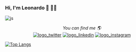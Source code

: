 ### Hi, I'm Leonardo 👋 👨‍💻
![js](https://user-images.githubusercontent.com/25190979/116166973-de669e00-a6c4-11eb-851e-94e9de726b20.gif)

<div align="center">
  <i>You can find me 🌎 </i><br>
  <a href="https://twitter.com/leofrp"><img src="https://img.shields.io/badge/twitter-%231FA1F1?style=flat&logo=twitter&logoColor=white" alt="logo_twitter"/></a>
  <a href="https://www.linkedin.com/in/leonardo-fabian-romero-perez-516479168/"><img src="https://img.shields.io/badge/linkedin-%230177B5?style=flat&logo=linkedin&logoColor=white" alt="logo_linkedin"/></a>
  <a href="https://www.instagram.com/dev.leofrp/"><img src="https://img.shields.io/badge/instagram-%23E4415F?style=flat&logo=instagram&logoColor=white" alt="logo_instagram"/></a>
</div>

[![Top Langs](https://github-readme-stats.vercel.app/api/top-langs/?username=leonardofrp5)](https://github.com/anuraghazra/github-readme-stats)

<!--
**leonardofrp5/leonardofrp5** is a ✨ _special_ ✨ repository because its `README.md` (this file) appears on your GitHub profile.

Here are some ideas to get you started:

- 🔭 I’m currently working on ...
- 🌱 I’m currently learning ...
- 👯 I’m looking to collaborate on ...
- 🤔 I’m looking for help with ...
- 💬 Ask me about ...
- 📫 How to reach me: ...
- 😄 Pronouns: ...
- ⚡ Fun fact: ...
-->

